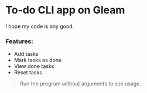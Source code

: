 # To-do CLI app on Gleam

I hope my code is any good.

### Features:
- Add tasks
- Mark tasks as done
- View done tasks
- Reset tasks

> Run the program without arguments to see usage.
